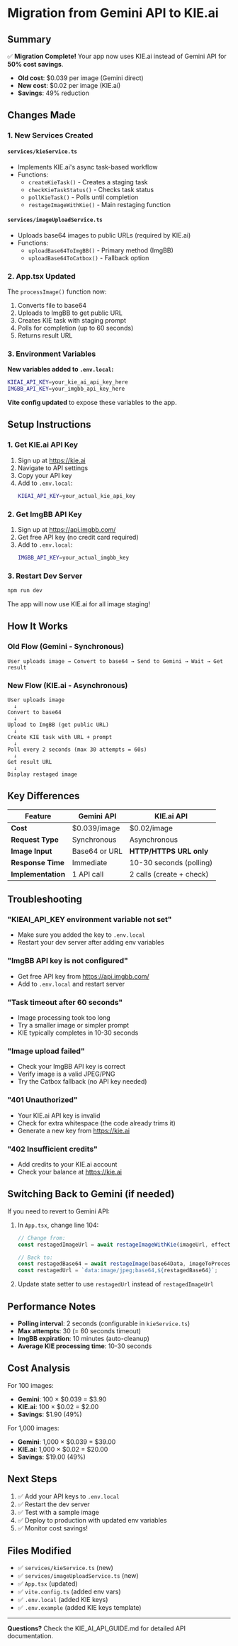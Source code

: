 # Migration from Gemini API to KIE.ai

## Summary

✅ **Migration Complete!** Your app now uses KIE.ai instead of Gemini API for **50% cost savings**.

- **Old cost**: $0.039 per image (Gemini direct)
- **New cost**: $0.02 per image (KIE.ai)
- **Savings**: 49% reduction

## Changes Made

### 1. New Services Created

#### `services/kieService.ts`
- Implements KIE.ai's async task-based workflow
- Functions:
  - `createKieTask()` - Creates a staging task
  - `checkKieTaskStatus()` - Checks task status
  - `pollKieTask()` - Polls until completion
  - `restageImageWithKie()` - Main restaging function

#### `services/imageUploadService.ts`
- Uploads base64 images to public URLs (required by KIE.ai)
- Functions:
  - `uploadBase64ToImgBB()` - Primary method (ImgBB)
  - `uploadBase64ToCatbox()` - Fallback option

### 2. App.tsx Updated

The `processImage()` function now:
1. Converts file to base64
2. Uploads to ImgBB to get public URL
3. Creates KIE task with staging prompt
4. Polls for completion (up to 60 seconds)
5. Returns result URL

### 3. Environment Variables

**New variables added to `.env.local`:**
```bash
KIEAI_API_KEY=your_kie_ai_api_key_here
IMGBB_API_KEY=your_imgbb_api_key_here
```

**Vite config updated** to expose these variables to the app.

## Setup Instructions

### 1. Get KIE.ai API Key

1. Sign up at https://kie.ai
2. Navigate to API settings
3. Copy your API key
4. Add to `.env.local`:
   ```bash
   KIEAI_API_KEY=your_actual_kie_api_key
   ```

### 2. Get ImgBB API Key

1. Sign up at https://api.imgbb.com/
2. Get free API key (no credit card required)
3. Add to `.env.local`:
   ```bash
   IMGBB_API_KEY=your_actual_imgbb_key
   ```

### 3. Restart Dev Server

```bash
npm run dev
```

The app will now use KIE.ai for all image staging!

## How It Works

### Old Flow (Gemini - Synchronous)
```
User uploads image → Convert to base64 → Send to Gemini → Wait → Get result
```

### New Flow (KIE.ai - Asynchronous)
```
User uploads image
  ↓
Convert to base64
  ↓
Upload to ImgBB (get public URL)
  ↓
Create KIE task with URL + prompt
  ↓
Poll every 2 seconds (max 30 attempts = 60s)
  ↓
Get result URL
  ↓
Display restaged image
```

## Key Differences

| Feature | Gemini API | KIE.ai API |
|---------|-----------|-----------|
| **Cost** | $0.039/image | $0.02/image |
| **Request Type** | Synchronous | Asynchronous |
| **Image Input** | Base64 or URL | **HTTP/HTTPS URL only** |
| **Response Time** | Immediate | 10-30 seconds (polling) |
| **Implementation** | 1 API call | 2 calls (create + check) |

## Troubleshooting

### "KIEAI_API_KEY environment variable not set"
- Make sure you added the key to `.env.local`
- Restart your dev server after adding env variables

### "ImgBB API key is not configured"
- Get free API key from https://api.imgbb.com/
- Add to `.env.local` and restart server

### "Task timeout after 60 seconds"
- Image processing took too long
- Try a smaller image or simpler prompt
- KIE typically completes in 10-30 seconds

### "Image upload failed"
- Check your ImgBB API key is correct
- Verify image is a valid JPEG/PNG
- Try the Catbox fallback (no API key needed)

### "401 Unauthorized"
- Your KIE.ai API key is invalid
- Check for extra whitespace (the code already trims it)
- Generate a new key from https://kie.ai

### "402 Insufficient credits"
- Add credits to your KIE.ai account
- Check your balance at https://kie.ai

## Switching Back to Gemini (if needed)

If you need to revert to Gemini API:

1. In `App.tsx`, change line 104:
   ```typescript
   // Change from:
   const restagedImageUrl = await restageImageWithKie(imageUrl, effectiveRoomType, restageOptions);

   // Back to:
   const restagedBase64 = await restageImage(base64Data, imageToProcess.file.type, effectiveRoomType, restageOptions);
   const restagedUrl = `data:image/jpeg;base64,${restagedBase64}`;
   ```

2. Update state setter to use `restagedUrl` instead of `restagedImageUrl`

## Performance Notes

- **Polling interval**: 2 seconds (configurable in `kieService.ts`)
- **Max attempts**: 30 (= 60 seconds timeout)
- **ImgBB expiration**: 10 minutes (auto-cleanup)
- **Average KIE processing time**: 10-30 seconds

## Cost Analysis

For 100 images:
- **Gemini**: 100 × $0.039 = $3.90
- **KIE.ai**: 100 × $0.02 = $2.00
- **Savings**: $1.90 (49%)

For 1,000 images:
- **Gemini**: 1,000 × $0.039 = $39.00
- **KIE.ai**: 1,000 × $0.02 = $20.00
- **Savings**: $19.00 (49%)

## Next Steps

1. ✅ Add your API keys to `.env.local`
2. ✅ Restart the dev server
3. ✅ Test with a sample image
4. ✅ Deploy to production with updated env variables
5. ✅ Monitor cost savings!

## Files Modified

- ✅ `services/kieService.ts` (new)
- ✅ `services/imageUploadService.ts` (new)
- ✅ `App.tsx` (updated)
- ✅ `vite.config.ts` (added env vars)
- ✅ `.env.local` (added KIE keys)
- ✅ `.env.example` (added KIE keys template)

---

**Questions?** Check the KIE_AI_API_GUIDE.md for detailed API documentation.
